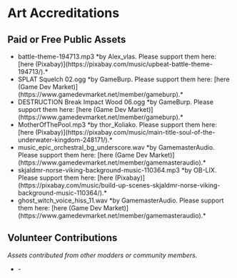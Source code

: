 # Art Accreditations

## Paid or Free Public Assets
<ul>
	<li>battle-theme-194713.mp3 *by Alex_vlas. Please support them here: [here (Pixabay)](https://pixabay.com/music/upbeat-battle-theme-194713/).*</li>
	<li>SPLAT Squelch 02.ogg *by GameBurp. Please support them here: [here (Game Dev Market)](https://www.gamedevmarket.net/member/gameburp).*</li>
	<li>DESTRUCTION Break Impact Wood 06.ogg *by GameBurp. Please support them here: [here (Game Dev Market)](https://www.gamedevmarket.net/member/gameburp).*</li>
	<li>MotherOfThePool.mp3 *by thor_Koliako. Please support them here: [here (Pixabay)](https://pixabay.com/music/main-title-soul-of-the-underwater-kingdom-248171/).*</li>
	<li>music_epic_orchestral_bg_underscore.wav *by GamemasterAudio. Please support them here: [here (Game Dev Market)](https://www.gamedevmarket.net/member/gamemasteraudio).*</li>
	<li>skjaldmr-norse-viking-background-music-110364.mp3 *by OB-LIX. Please support them here: [here (Pixabay)](https://pixabay.com/music/build-up-scenes-skjaldmr-norse-viking-background-music-110364/).*</li>
	<li>ghost_witch_voice_hiss_11.wav *by GamemasterAudio. Please support them here: [here (Game Dev Market)](https://www.gamedevmarket.net/member/gamemasteraudio).*</li>
	
</ul>

## Volunteer Contributions
*Assets contributed from other modders or community members.*
<ul>
	<li>-</li>
</ul>